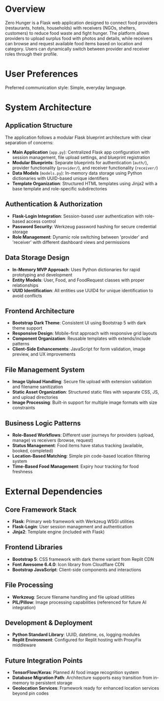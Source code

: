 # Overview

Zero Hunger is a Flask web application designed to connect food providers (restaurants, hotels, households) with receivers (NGOs, shelters, customers) to reduce food waste and fight hunger. The platform allows providers to upload surplus food with photos and details, while receivers can browse and request available food items based on location and category. Users can dynamically switch between provider and receiver roles through their profile.

# User Preferences

Preferred communication style: Simple, everyday language.

# System Architecture

## Application Structure
The application follows a modular Flask blueprint architecture with clear separation of concerns:

- **Main Application** (`app.py`): Centralized Flask app configuration with session management, file upload settings, and blueprint registration
- **Modular Blueprints**: Separate blueprints for authentication (`auth/`), provider functionality (`provider/`), and receiver functionality (`receiver/`)
- **Data Models** (`models.py`): In-memory data storage using Python dictionaries with UUID-based unique identifiers
- **Template Organization**: Structured HTML templates using Jinja2 with a base template and role-specific subdirectories

## Authentication & Authorization
- **Flask-Login Integration**: Session-based user authentication with role-based access control
- **Password Security**: Werkzeug password hashing for secure credential storage
- **Role Management**: Dynamic role switching between 'provider' and 'receiver' with different dashboard views and permissions

## Data Storage Design
- **In-Memory MVP Approach**: Uses Python dictionaries for rapid prototyping and development
- **Entity Models**: User, Food, and FoodRequest classes with proper relationships
- **UUID Identification**: All entities use UUID4 for unique identification to avoid conflicts

## Frontend Architecture
- **Bootstrap Dark Theme**: Consistent UI using Bootstrap 5 with dark theme support
- **Responsive Design**: Mobile-first approach with responsive grid layouts
- **Component Organization**: Reusable templates with extends/include patterns
- **Client-Side Enhancements**: JavaScript for form validation, image preview, and UX improvements

## File Management System
- **Image Upload Handling**: Secure file upload with extension validation and filename sanitization
- **Static Asset Organization**: Structured static files with separate CSS, JS, and upload directories
- **Image Processing**: Built-in support for multiple image formats with size constraints

## Business Logic Patterns
- **Role-Based Workflows**: Different user journeys for providers (upload, manage) vs receivers (browse, request)
- **Status Management**: Food items have status tracking (available, booked, completed)
- **Location-Based Matching**: Simple pin code-based location filtering system
- **Time-Based Food Management**: Expiry hour tracking for food freshness

# External Dependencies

## Core Framework Stack
- **Flask**: Primary web framework with Werkzeug WSGI utilities
- **Flask-Login**: User session management and authentication
- **Jinja2**: Template engine (included with Flask)

## Frontend Libraries
- **Bootstrap 5**: CSS framework with dark theme variant from Replit CDN
- **Font Awesome 6.4.0**: Icon library from Cloudflare CDN
- **Bootstrap JavaScript**: Client-side components and interactions

## File Processing
- **Werkzeug**: Secure filename handling and file upload utilities
- **PIL/Pillow**: Image processing capabilities (referenced for future AI integration)

## Development & Deployment
- **Python Standard Library**: UUID, datetime, os, logging modules
- **Replit Environment**: Configured for Replit hosting with ProxyFix middleware

## Future Integration Points
- **TensorFlow/Keras**: Planned AI food image recognition system
- **Database Migration Path**: Architecture supports easy transition from in-memory to persistent storage
- **Geolocation Services**: Framework ready for enhanced location services beyond pin codes